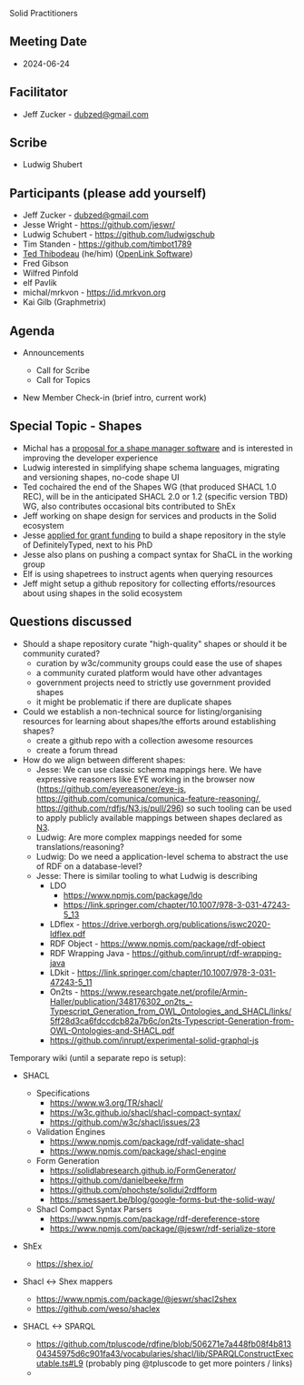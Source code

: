  Solid Practitioners

## Meeting Date
* 2024-06-24

## Facilitator 
* Jeff Zucker - dubzed@gmail.com

## Scribe
* Ludwig Shubert

## Participants (please add yourself)
* Jeff Zucker - dubzed@gmail.com
* Jesse Wright - https://github.com/jeswr/
* Ludwig Schubert - https://github.com/ludwigschub
* Tim Standen - https://github.com/timbot1789
* [Ted Thibodeau](https://github.com/TallTed/) (he/him) ([OpenLink Software](https://www.openlinksw.com/))
* Fred Gibson
* Wilfred Pinfold
* elf Pavlik
* michal/mrkvon - https://id.mrkvon.org
* Kai Gilb (Graphmetrix)

## Agenda

* Announcements
    * Call for Scribe
    * Call for Topics

* New Member Check-in (brief intro, current work)  


## Special Topic - Shapes

 - Michal has a [proposal for a shape manager software](https://github.com/ldsham/proposal/blob/main/README.md) and is interested in improving the developer experience
 - Ludwig interested in simplifying shape schema languages, migrating and versioning shapes, no-code shape UI
 - Ted cochaired the end of the Shapes WG (that produced SHACL 1.0 REC), will be in the anticipated SHACL 2.0 or 1.2 (specific version TBD) WG, also contributes occasional bits contributed to ShEx
 - Jeff working on shape design for services and products in the Solid ecosystem
 - Jesse [applied for grant funding](https://docs.google.com/document/d/1BphUfkEgQmRc0M00QDmVXVInaMdYiZOzXO0Aet6mOL4/edit?usp=sharing) to build a shape repository in the style of DefinitelyTyped, next to his PhD
 - Jesse also plans on pushing a compact syntax for ShaCL in the working group
 - Elf is using shapetrees to instruct agents when querying resources
 - Jeff might setup a github repository for collecting efforts/resources about using shapes in the solid ecosystem

## Questions discussed
- Should a shape repository curate "high-quality" shapes or should it be community curated?
    - curation by w3c/community groups could ease the use of shapes
    - a community curated platform would have other advantages
    - government projects need to strictly use government provided shapes
    - it might be problematic if there are duplicate shapes
- Could we establish a non-technical source for listing/organising resources for learning about shapes/the efforts around establishing shapes?
    - create a github repo with a collection awesome resources
    - create a forum thread
- How do we align between different shapes:
    - Jesse: We can use classic schema mappings here. We have expressive reasoners like EYE working in the browser now (https://github.com/eyereasoner/eye-js, https://github.com/comunica/comunica-feature-reasoning/, https://github.com/rdfjs/N3.js/pull/296) so such tooling can be used to apply publicly available mappings between shapes declared as [N3](https://w3c.github.io/N3/spec/).
    - Ludwig: Are more complex mappings needed for some translations/reasoning?
    - Ludwig: Do we need a application-level schema to abstract the use of RDF on a database-level?
    - Jesse: There is similar tooling to what Ludwig is describing
      - LDO 
        - https://www.npmjs.com/package/ldo
        - https://link.springer.com/chapter/10.1007/978-3-031-47243-5_13
      - LDflex - https://drive.verborgh.org/publications/iswc2020-ldflex.pdf
      - RDF Object - https://www.npmjs.com/package/rdf-object
      - RDF Wrapping Java - https://github.com/inrupt/rdf-wrapping-java
      - LDkit - https://link.springer.com/chapter/10.1007/978-3-031-47243-5_11
      - On2ts - https://www.researchgate.net/profile/Armin-Haller/publication/348176302_on2ts_-Typescript_Generation_from_OWL_Ontologies_and_SHACL/links/5ff28d3ca6fdccdcb82a7b6c/on2ts-Typescript-Generation-from-OWL-Ontologies-and-SHACL.pdf
      - https://github.com/inrupt/experimental-solid-graphql-js



Temporary wiki (until a separate repo is setup):
 - SHACL
     - Specifications
         - https://www.w3.org/TR/shacl/
         - https://w3c.github.io/shacl/shacl-compact-syntax/
         - https://github.com/w3c/shacl/issues/23
     - Validation Engines
         - https://www.npmjs.com/package/rdf-validate-shacl
         - https://www.npmjs.com/package/shacl-engine
    - Form Generation
        - https://solidlabresearch.github.io/FormGenerator/
        - https://github.com/danielbeeke/frm
        - https://github.com/phochste/solidui2rdfform
        - https://smessaert.be/blog/google-forms-but-the-solid-way/
    - Shacl Compact Syntax Parsers
        - https://www.npmjs.com/package/rdf-dereference-store
        - https://www.npmjs.com/package/@jeswr/rdf-serialize-store

 - ShEx
     - https://shex.io/
 - Shacl <-> Shex mappers
     - https://www.npmjs.com/package/@jeswr/shacl2shex
     - https://github.com/weso/shaclex
 - SHACL <-> SPARQL
     - https://github.com/tpluscode/rdfine/blob/506271e7a448fb08f4b81304345975d6c901fa43/vocabularies/shacl/lib/SPARQLConstructExecutable.ts#L9 (probably ping @tpluscode to get more pointers / links)
     - 

